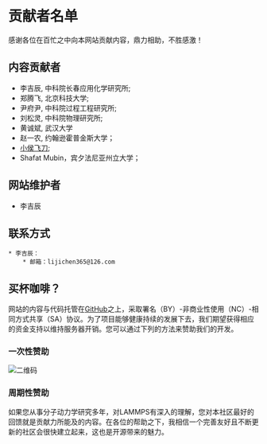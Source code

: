 # 贡献者名单

感谢各位在百忙之中向本网站贡献内容，鼎力相助，不胜感激！

## 内容贡献者

* 李吉辰, 中科院长春应用化学研究所;
* 郑腾飞, 北京科技大学;
* 尹府尹, 中科院过程工程研究所;
* 刘松灵, 中科院物理研究所;
* 黄诚斌, 武汉大学
* 赵一农, 约翰逊霍普金斯大学；
* [小侯飞刀](https://zhuanlan.zhihu.com/computational-physics);
* Shafat Mubin，宾夕法尼亚州立大学；

## 网站维护者

* 李吉辰

## 联系方式

    * 李吉辰：
        * 邮箱：lijichen365@126.com

## 买杯咖啡？

网站的内容与代码托管在[GitHub](https://github.com/Roy-Kid/lammpscn)之上，采取署名（BY）-非商业性使用（NC）-相同方式共享（SA）协议。为了项目能够健康持续的发展下去，我们期望获得相应的资金支持以维持服务器开销。您可以通过下列的方法来赞助我们的开发。

### 一次性赞助

![二维码](/qt.jpg)

### 周期性赞助

如果您从事分子动力学研究多年，对LAMMPS有深入的理解，您对本社区最好的回馈就是贡献力所能及的内容。在各位的帮助之下，我相信一个完善友好且不断更新的社区会很快建立起来，这也是开源带来的魅力。
